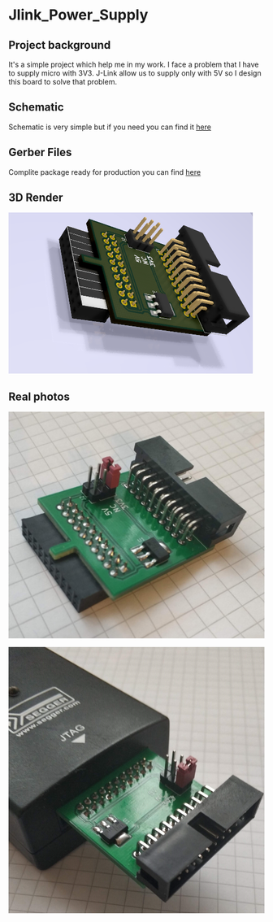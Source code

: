 # Jlink_Power_Supply

## Project background
It's a simple project which help me in my work. I face a problem that I have to supply micro with 3V3.
J-Link allow us to supply only with 5V so I design this board to solve that problem. 

## Schematic
Schematic is very simple but if you need you can find it [here](Docs/Schematic.pdf)

## Gerber Files
Complite package ready for production you can find [here](https://github.com/L0R3nz/Jlink_Power_Supply/releases/latest)

## 3D Render
![Model 3D](Docs/Model_3D.png)

## Real photos
![Photo 1](Docs/Real_photo_1.jpg)

![Photo 2](Docs/Real_photo_2.jpg)
